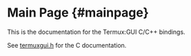 Main Page                         {#mainpage}
============

This is the documentation for the Termux:GUI C/C++ bindings.  
  
See [termuxgui.h](termuxgui_8h.html) for the C documentation<!-- and the [tgui namespace](namespacetgui.html) for the C++ documentation-->.

